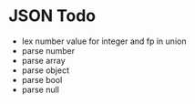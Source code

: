 # JSON Todo
* lex number value for integer and fp in union
* parse number
* parse array
* parse object
* parse bool
* parse null